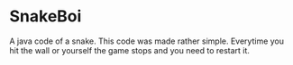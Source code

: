 # SnakeBoi
A java code of a snake. 
This code was made rather simple.
Everytime you hit the wall or yourself
the game stops and you need to restart it.

